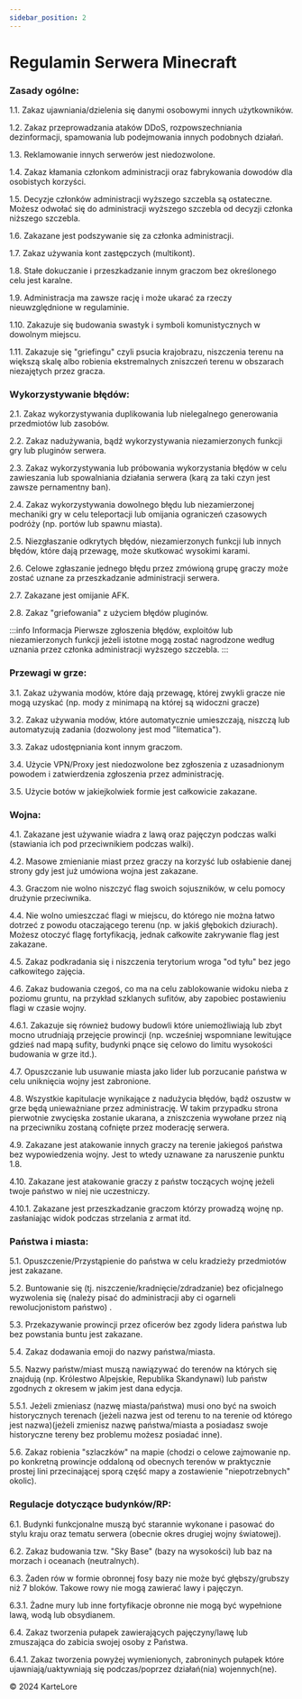 ```yaml
---
sidebar_position: 2
---
```


# Regulamin Serwera Minecraft

### Zasady ogólne:
1.1. Zakaz ujawniania/dzielenia się danymi osobowymi innych użytkowników.

1.2. Zakaz przeprowadzania ataków DDoS, rozpowszechniania dezinformacji, spamowania lub podejmowania innych podobnych działań.

1.3. Reklamowanie innych serwerów jest niedozwolone.

1.4. Zakaz kłamania członkom administracji oraz fabrykowania dowodów dla osobistych korzyści.

1.5. Decyzje członków administracji wyższego szczebla są ostateczne. Możesz odwołać się do administracji wyższego szczebla od decyzji członka niższego szczebla.

1.6. Zakazane jest podszywanie się za członka administracji.

1.7. Zakaz używania kont zastępczych (multikont).

1.8. Stałe dokuczanie i przeszkadzanie innym graczom bez określonego celu jest karalne.

1.9. Administracja ma zawsze rację i może ukarać za rzeczy nieuwzględnione w regulaminie.

1.10. Zakazuje się budowania swastyk i symboli komunistycznych w dowolnym miejscu.

1.11. Zakazuje się "griefingu" czyli psucia krajobrazu, niszczenia terenu na większą skalę albo robienia ekstremalnych zniszczeń terenu w obszarach niezajętych przez gracza.

### Wykorzystywanie błędów:
2.1. Zakaz wykorzystywania duplikowania lub nielegalnego generowania przedmiotów lub zasobów.

2.2. Zakaz nadużywania, bądź wykorzystywania niezamierzonych funkcji gry lub pluginów serwera.

2.3. Zakaz wykorzystywania lub próbowania wykorzystania błędów w celu zawieszania lub spowalniania działania serwera (karą za taki czyn jest zawsze pernamentny ban).

2.4. Zakaz wykorzystywania dowolnego błędu lub niezamierzonej mechaniki gry w celu teleportacji lub omijania ograniczeń czasowych podróży (np. portów lub spawnu miasta).

2.5. Niezgłaszanie odkrytych błędów, niezamierzonych funkcji lub innych błędów, które dają przewagę, może skutkować wysokimi karami.

2.6. Celowe zgłaszanie jednego błędu przez zmówioną grupę graczy może zostać uznane za przeszkadzanie administracji serwera.

2.7. Zakazane jest omijanie AFK.

2.8. Zakaz "griefowania" z użyciem błędów pluginów.

:::info Informacja
Pierwsze zgłoszenia błędów, exploitów lub niezamierzonych funkcji jeżeli istotne mogą zostać nagrodzone według uznania przez członka administracji wyższego szczebla.
:::

### Przewagi w grze:
3.1. Zakaz używania modów, które dają przewagę, której zwykli gracze nie mogą uzyskać (np. mody z minimapą na której są widoczni gracze)

3.2. Zakaz używania modów, które automatycznie umieszczają, niszczą lub automatyzują zadania (dozwolony jest mod "litematica").

3.3. Zakaz udostępniania kont innym graczom.

3.4. Użycie VPN/Proxy jest niedozwolone bez zgłoszenia z uzasadnionym powodem i zatwierdzenia zgłoszenia przez administrację.

3.5. Użycie botów w jakiejkolwiek formie jest całkowicie zakazane.

### Wojna:
4.1. Zakazane jest używanie wiadra z lawą oraz pajęczyn podczas walki (stawiania ich pod przeciwnikiem podczas walki).

4.2. Masowe zmienianie miast przez graczy na korzyść lub osłabienie danej strony gdy jest już umówiona wojna jest zakazane.

4.3. Graczom nie wolno niszczyć flag swoich sojuszników, w celu pomocy drużynie przeciwnika.

4.4. Nie wolno umieszczać flagi w miejscu, do którego nie można łatwo dotrzeć z powodu otaczającego terenu (np. w jakiś głębokich dziurach). Możesz otoczyć flagę fortyfikacją, jednak całkowite zakrywanie flag jest zakazane.

4.5. Zakaz podkradania się i niszczenia terytorium wroga "od tyłu" bez jego całkowitego zajęcia.

4.6. Zakaz budowania czegoś, co ma na celu zablokowanie widoku nieba z poziomu gruntu, na przykład szklanych sufitów, aby zapobiec postawieniu flagi w czasie wojny.

4.6.1. Zakazuje się również budowy budowli które uniemożliwiają lub zbyt mocno utrudniają przejęcie prowincji (np. wcześniej wspomniane lewitujące gdzieś nad mapą sufity, budynki pnące się celowo do limitu wysokości budowania w grze itd.).

4.7. Opuszczanie lub usuwanie miasta jako lider lub porzucanie państwa w celu uniknięcia wojny jest zabronione.

4.8. Wszystkie kapitulacje wynikające z nadużycia błędów, bądź oszustw w grze będą unieważniane przez administrację. W takim przypadku strona pierwotnie zwycięska zostanie ukarana, a zniszczenia wywołane przez nią na przeciwniku zostaną cofnięte przez moderację serwera.

4.9. Zakazane jest atakowanie innych graczy na terenie jakiegoś państwa bez wypowiedzenia wojny. Jest to wtedy uznawane za naruszenie punktu 1.8.

4.10. Zakazane jest atakowanie graczy z państw toczących wojnę jeżeli twoje państwo w niej nie uczestniczy.

4.10.1. Zakazane jest przeszkadzanie graczom którzy prowadzą wojnę np. zasłaniając widok podczas strzelania z armat itd.

### Państwa i miasta:

5.1. Opuszczenie/Przystąpienie do państwa w celu kradzieży przedmiotów jest zakazane.

5.2. Buntowanie się (tj. niszczenie/kradnięcie/zdradzanie) bez oficjalnego wyzwolenia się (należy pisać do administracji aby ci ogarneli rewolucjonistom państwo) .

5.3. Przekazywanie prowincji przez oficerów bez zgody lidera państwa lub bez powstania buntu jest zakazane.

5.4. Zakaz dodawania emoji do nazwy państwa/miasta.

5.5. Nazwy państw/miast muszą nawiązywać do terenów na których się znajdują (np. Królestwo Alpejskie, Republika Skandynawi) lub państw zgodnych z okresem w jakim jest dana edycja.

5.5.1. Jeżeli zmieniasz (nazwę miasta/państwa) musi ono być na swoich historycznych terenach (jeżeli nazwa jest od terenu to na terenie od którego jest nazwa)(jeżeli zmienisz nazwę państwa/miasta a posiadasz swoje historyczne tereny bez problemu możesz posiadać inne).

5.6. Zakaz robienia "szlaczków" na mapie (chodzi o celowe zajmowanie np. po konkretną prowincje oddaloną od obecnych terenów w praktycznie prostej lini przecinającej sporą część mapy a zostawienie "niepotrzebnych" okolic).


### Regulacje dotyczące budynków/RP:

6.1. Budynki funkcjonalne muszą być starannie wykonane i pasować do stylu kraju oraz tematu serwera (obecnie okres drugiej wojny światowej).

6.2. Zakaz budowania tzw. "Sky Base" (bazy na wysokości) lub baz na morzach i oceanach (neutralnych).

6.3. Żaden rów w formie obronnej fosy bazy nie może być głębszy/grubszy niż 7 bloków. Takowe rowy nie mogą zawierać lawy i pajęczyn.

6.3.1. Żadne mury lub inne fortyfikacje obronne nie mogą być wypełnione lawą, wodą lub obsydianem.

6.4. Zakaz tworzenia pułapek zawierających pajęczyny/lawę lub zmuszająca do zabicia swojej osoby z Państwa.

6.4.1. Zakaz tworzenia powyżej wymienionych, zabroninych pułapek które ujawniają/uaktywniają się podczas/poprzez działań(nia) wojennych(ne).

©️ 2024 KarteLore

